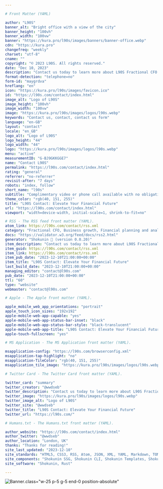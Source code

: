 ```yaml
---

# Front Matter (YAML)

author: "L90S"
banner_alt: "Bright office with a view of the city"
banner_height: "100vh"
banner_width: "100vw"
banner: "https://kura.pro/l90s/images/banners/banner-office.webp"
cdn: "https://kura.pro"
changefreq: "weekly"
charset: "utf-8"
cname: ""
copyright: "© 2023 L90S. All rights reserved."
date: "Dec 10, 2023"
description: "Contact us today to learn more about L90S Fractional CFO Services."
format-detection: "telephone=no"
form-id: "maygrdva"
hreflang: "en"
icon: "https://kura.pro/l90s/images/favicon.ico"
id: "https://l90s.com/contact/index.html"
image_alt: "Logo of L90S"
image_height: "100vh"
image_width: "100vw"
image: "https://kura.pro/l90s/images/logos/l90s.webp"
keywords: "Contact us, contact, contact us form"
language: "en-GB"
layout: "contact"
locale: "en_GB"
logo_alt: "Logo of L90S"
logo_height: "44"
logo_width: "44"
logo: "https://kura.pro/l90s/images/logos/l90s.webp"
menu: "active"
measurementID: "G-BJ9GKKGGE7"
name: "Contact L90S"
permalink: "https://l90s.com/contact/index.html"
rating: "general"
referrer: "no-referrer"
revisit-after: "7 days"
robots: "index, follow"
short_name: "l90s"
subtitle: "Complimentary video or phone call available with no obligation to assess your needs"
theme_color: "rgb(40, 151, 255)"
title: "L90S Contact: Elevate Your Financial Future"
url: "https://l90s.com/contact/index.html"
viewport: "width=device-width, initial-scale=1, shrink-to-fit=no"

# RSS - The RSS feed front matter (YAML).
atom_link: https://l90s.com/contact/rss.xml
category: "Fractional CFO, Business growth, Financial planning and analysis, Financial reporting, Operational efficiency"
docs: "https://validator.w3.org/feed/docs/rss2.html"
generator: "Shokunin 🦀 (version 0.0.20)"
item_description: "Contact us today to learn more about L90S Fractional CFO Services."
item_guid: https://l90s.com/contact/rss.xml
item_link: https://l90s.com/contact/rss.xml
item_pub_date: "2023-12-10T21:00:00+00:00"
item_title: "L90S Contact: Elevate Your Financial Future"
last_build_date: "2023-12-10T21:00:00+00:00"
managing_editor: "contact@l90s.com"
pub_date: "2023-12-10T21:00:00+00:00"
ttl: "60"
type: "website"
webmaster: "contact@l90s.com"

# Apple - The Apple front matter (YAML).

apple_mobile_web_app_orientations: "portrait"
apple_touch_icon_sizes: "192x192"
apple-mobile-web-app-capable: "yes"
apple-mobile-web-app-status-bar-inset: "black"
apple-mobile-web-app-status-bar-style: "black-translucent"
apple-mobile-web-app-title: "L90S Contact: Elevate Your Financial Future"
apple-touch-fullscreen: "yes"

# MS Application - The MS Application front matter (YAML).

msapplication-config: "https://l90s.com/browserconfig.xml"
msapplication-tap-highlight: "no"
msapplication-TileColor: "rgb(40, 151, 255)"
msapplication_tile_image: "https://kura.pro/l90s/images/logos/l90s.webp"

# Twitter Card - The Twitter Card front matter (YAML).

twitter_card: "summary"
twitter_creator: "@wwdseb"
twitter_description: "Contact us today to learn more about L90S Fractional CFO Services."
twitter_image: "https://kura.pro/l90s/images/logos/l90s.webp"
twitter_image_alt: "Logo of L90S"
twitter_site: "@wwdseb"
twitter_title: "L90S Contact: Elevate Your Financial Future"
twitter_url: "https://l90s.com/"

# Humans.txt - The Humans.txt front matter (YAML).

author_website: "https://l90s.com/contact/index.html"
author_twitter: "@wwdseb"
author_location: "London, UK"
thanks: "Thanks for reading!"
site_last_updated: "2023-12-10"
site_standards: "HTML5, CSS3, RSS, Atom, JSON, XML, YAML, Markdown, TOML"
site_components: "Shokunin SSG, Shokunin CLI, Shokunin Templates, Shokunin Themes, Kaishi SSG, Kaishi CLI, Kaishi Templates, Kaishi Themes"
site_software: "Shokunin, Rust"

---
```


![Banner](https://kura.pro/l90s/images/logos/l90s.webp).class=\"w-25 p-5 g-5 end-0 position-absolute\"